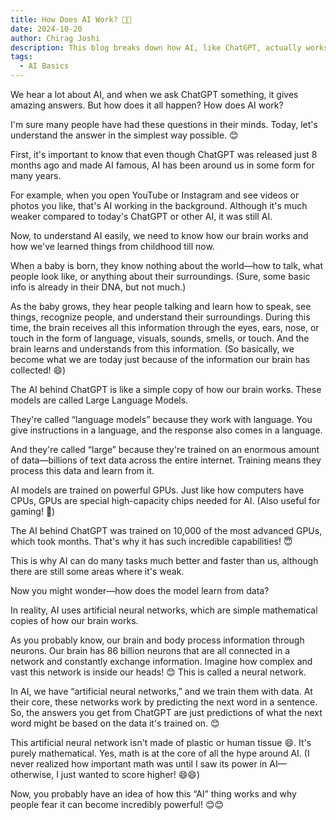 ```yaml
---
title: How Does AI Work? 🤔🤔
date: 2024-10-20
author: Chirag Joshi
description: This blog breaks down how AI, like ChatGPT, actually works—comparing it to how our brain learns from childhood, and explaining complex ideas like neural networks and GPUs in a super simple way.
tags:
  - AI Basics
---
```


We hear a lot about AI, and when we ask ChatGPT something, it gives amazing answers. But how does it all happen? How does AI work?

I&#39;m sure many people have had these questions in their minds. Today, let&#39;s understand the answer in the simplest way possible. 😊

First, it&#39;s important to know that even though ChatGPT was released just 8 months ago and made AI famous, AI has been around us in some form for many years.

For example, when you open YouTube or Instagram and see videos or photos you like, that&#39;s AI working in the background. Although it&#39;s much weaker compared to today&#39;s ChatGPT or other AI, it was still AI.

Now, to understand AI easily, we need to know how our brain works and how we&#39;ve learned things from childhood till now.

When a baby is born, they know nothing about the world—how to talk, what people look like, or anything about their surroundings. (Sure, some basic info is already in their DNA, but not much.)

As the baby grows, they hear people talking and learn how to speak, see things, recognize people, and understand their surroundings. During this time, the brain receives all this information through the eyes, ears, nose, or touch in the form of language, visuals, sounds, smells, or touch. And the brain learns and understands from this information. (So basically, we become what we are today just because of the information our brain has collected! 😄)

The AI behind ChatGPT is like a simple copy of how our brain works. These models are called Large Language Models.

They&#39;re called “language models” because they work with language. You give instructions in a language, and the response also comes in a language.

And they&#39;re called “large” because they&#39;re trained on an enormous amount of data—billions of text data across the entire internet. Training means they process this data and learn from it.

AI models are trained on powerful GPUs. Just like how computers have CPUs, GPUs are special high-capacity chips needed for AI. (Also useful for gaming! 🤪)

The AI behind ChatGPT was trained on 10,000 of the most advanced GPUs, which took months. That&#39;s why it has such incredible capabilities! 😇

This is why AI can do many tasks much better and faster than us, although there are still some areas where it&#39;s weak.

Now you might wonder—how does the model learn from data?

In reality, AI uses artificial neural networks, which are simple mathematical copies of how our brain works.

As you probably know, our brain and body process information through neurons. Our brain has 86 billion neurons that are all connected in a network and constantly exchange information. Imagine how complex and vast this network is inside our heads! 😊 This is called a neural network.

In AI, we have “artificial neural networks,” and we train them with data. At their core, these networks work by predicting the next word in a sentence. So, the answers you get from ChatGPT are just predictions of what the next word might be based on the data it&#39;s trained on. 😊

This artificial neural network isn&#39;t made of plastic or human tissue 😄. It&#39;s purely mathematical. Yes, math is at the core of all the hype around AI. (I never realized how important math was until I saw its power in AI—otherwise, I just wanted to score higher! 😄😄)

Now, you probably have an idea of how this “AI” thing works and why people fear it can become incredibly powerful! 😊😊